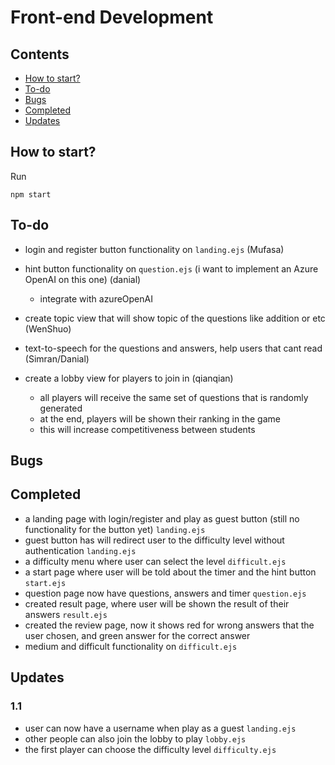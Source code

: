 # Front-end Development

## Contents
- [How to start?](#how-to-start)
- [To-do](#to-do)
- [Bugs](#bugs)
- [Completed](#completed)
- [Updates](#updates)

## How to start?
Run
```
npm start
```
## To-do
- login and register button functionality on `landing.ejs` (Mufasa)

- hint button functionality on `question.ejs` (i want to implement an Azure OpenAI on this one) (danial)
    - integrate with azureOpenAI

- create topic view that will show topic of the questions like addition or etc (WenShuo)

- text-to-speech for the questions and answers, help users that cant read (Simran/Danial)

- create a lobby view for players to join in (qianqian)
    - all players will receive the same set of questions that is randomly generated
    - at the end, players will be shown their ranking in the game
    - this will increase competitiveness between students

## Bugs
## Completed
- a landing page with login/register and play as guest button (still no functionality for the button yet) `landing.ejs`
- guest button has will redirect user to the difficulty level without authentication `landing.ejs`
- a difficulty menu where user can select the level `difficult.ejs`
- a start page where user will be told about the timer and the hint button `start.ejs`
- question page now have questions, answers and timer `question.ejs`
- created result page, where user will be shown the result of their answers `result.ejs`
- created the review page, now it shows red for wrong answers that the user chosen, and green answer for the correct answer
- medium and difficult functionality on `difficult.ejs`

## Updates
### 1.1
- user can now have a username when play as a guest `landing.ejs`
- other people can also join the lobby to play `lobby.ejs`
- the first player can choose the difficulty level `difficulty.ejs`

